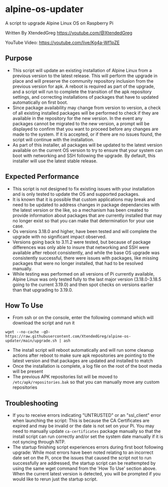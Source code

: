 # alpine-os-updater
A script to upgrade Alpine Linux OS on Raspberry Pi

Written By XtendedGreg https://youtube.com/@XtendedGreg

YouTube Video: https://youtube.com/live/Kg4a-Wf1pZE

## Purpose
 - This script will update an existing installation of Alpine Linux from a previous version to the latest release.  This will perform the upgrade in place and will preserve the community repository inclusion from the previous version for apk.  A reboot is required as part of the upgrade, and a script will run to complete the transition of the apk repository settings, and correcting installations of packages that have to updated automatically on first boot.
 - Since package availability may change from version to version, a check of all existing installed packages will be performed to check if they are available in the repository for the new version.  In the event any packages cannot be migrated to the new version, a prompt will be displayed to confirm that you want to proceed before any changes are made to the system.  If it is accepted, or if there are no issues found, the script will continue with the installation.
 - As part of this installer, all packages will be updated to the latest version available on the current OS version to try to ensure that your system can boot with networking and SSH following the upgrade. By default, this installer will use the latest stable release.

## Expected Performance
 - This script is not designed to fix existing issues with your installation and is only tested to update the OS and supported packages.
 - It is known that it is possible that custom applications may break and need to be updated to address changes in package dependancies with the latest version or the like, so a mechanism has been created to provide information about packages that are currently installed that may no longer exist so that you can make that determination for your use case.
 - Os versions 3.18.0 and higher, have been tested and will complete the upgrade with no significant impact observed.
 - Versions going back to 3.11.2 were tested, but because of package differences was only able to insure that networking and SSH were available after reboot consistently, and while the base OS upgrade was consistently successful, there were issues with packages, like missing packages that were no longer installed, that had to be resolved manually.
 - While testing was performed on all versions of Pi currently available, Alpine Linux was only tested fully to the last major version (3.18.0-3.18.5 going to the current 3.19.0) and then spot checks on versions earlier than that upgrading to 3.19.0. 

## How To Use
 - From ssh or on the console, enter the following command which will download the script and run it
```
wget --no-cache -qO- https://raw.githubusercontent.com/XtendedGreg/alpine-os-updater/main/upgrade.sh | ash
```
 - The install script will reboot automatically and will run some cleanup actions after reboot to make sure apk repositories are pointing to the latest version and that packages are updated and installed to match
 - Once the installation is complete, a log file on the root of the boot media will be present
 - The previous APK repositories list will be moved to ```/etc/apk/repositories.bak``` so that you can manually move any custom repositories

## Troubleshooting
 - If you to receive errors indicating "UNTRUSTED" or an "ssl_client" error when launching the script: This is because the CA Certificates are expired and may be invalid or the date is not set on your Pi.  You may need to manually update ```ca-certificates``` package manually so that the install script can run correctly and/or set the system date manually if it is not syncing through NTP.
 - The startup finishing script experiences errors during first boot following upgrade: While most errors have been noted relating to an incorrect date set on the Pi, once the issues that caused the script not to run successfully are addressed, the startup script can be reattempted by using the same wget command from the 'How To Use' section above.  When the current latest version is detected, you will be prompted if you would like to rerun just the startup script.
